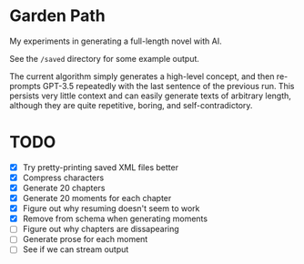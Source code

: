 # Garden Path

My experiments in generating a full-length novel with AI.

See the `/saved` directory for some example output.

The current algorithm simply generates a high-level concept, and then
re-prompts GPT-3.5 repeatedly with the last sentence of the previous
run. This persists very little context and can easily generate
texts of arbitrary length, although they are quite repetitive,
boring, and self-contradictory.

# TODO

- [x] Try pretty-printing saved XML files better
- [x] Compress characters
- [x] Generate 20 chapters
- [x] Generate 20 moments for each chapter
- [x] Figure out why resuming doesn't seem to work
- [x] Remove <prose> from schema when generating moments
- [ ] Figure out why chapters are dissapearing
- [ ] Generate prose for each moment
- [ ] See if we can stream output
